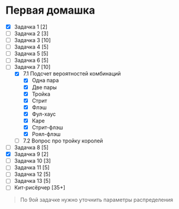 # Первая домашка
- [X] Задачка 1    [2]
- [ ] Задачка 2    [3]
- [ ] Задачка 3    [10]
- [ ] Задачка 4    [5]
- [ ] Задачка 5    [5]
- [ ] Задачка 6    [5]
- [ ] Задачка 7    [10]
  - [X] 7.1 Подсчет вероятностей комбинаций
    - [X] Одна пара
    - [X] Две пары
    - [X] Тройка
    - [X] Стрит
    - [X] Флэш
    - [X] Фул-хаус
    - [X] Каре
    - [X] Стрит-флэш
    - [X] Роял-флэш
  - [ ] 7.2 Вопрос про тройку королей
- [ ] Задачка 8    [5]
- [X] Задачка 9   [2]
- [ ] Задачка 10   [3]
- [ ] Задачка 11   [5]
- [ ] Задачка 12   [5]
- [ ] Задачка 13   [5]
- [ ] Кит-рисёрчер [35+]

> По 9ой задачке нужно уточнить параметры распределения
